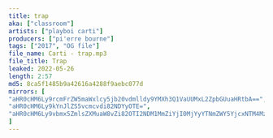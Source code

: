 ```yaml
---
title: trap
aka: ["classroom"]
artists: ["playboi carti"]
producers: ["pi'erre bourne"]
tags: ["2017", "OG file"]
file_name: Carti - trap.mp3
file_title: Trap
leaked: 2022-05-26
length: 2:57
md5: 8ca5f1485b9a42616a4288f9aebc077d
mirrors: [
"aHR0cHM6Ly9rcmFrZW5maWxlcy5jb20vdmlldy9YMXh3Q1VaUUMxL2ZpbGUuaHRtbA==",
"aHR0cHM6Ly9kYnJlZS5vcmcvdi82NDYyOTE=",
"aHR0cHM6Ly9vbmx5ZmlsZXMuaW8vZi82OTI2NDM1MmZiYjI0MjYyYTNmZWY5YjcxNTM4MzkwYw=="
]
---
```

